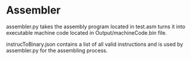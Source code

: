 # Assembler

assembler.py takes the assembly program located in test.asm turns it into executable machine code located in Output/machineCode.bin file.

instrucToBinary.json contains a list of all valid instructions and is used by assembler.py for the assembling process.
